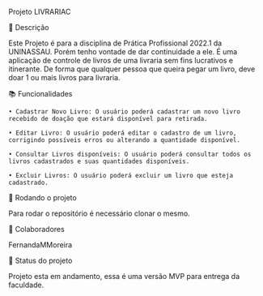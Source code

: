 Projeto LIVRARIAC

📝 Descrição

Este Projeto é para a disciplina de Prática Profissional 2022.1 da UNINASSAU. Porém tenho vontade de dar continuidade a ele. É uma aplicação de controle de livros de uma livraria sem fins lucrativos e itinerante. De forma que qualquer pessoa que queira pegar um livro, deve doar 1 ou mais livros para livraria.

📚 Funcionalidades

    • Cadastrar Novo Livro: O usuário poderá cadastrar um novo livro recebido de doação que estará disponível para retirada.
    
    • Editar Livro: O usuário poderá editar o cadastro de um livro, corrigindo possíveis erros ou alterando a quantidade disponível.
    
    • Consultar Livros disponíveis: O usuário poderá consultar todos os livros cadastrados e suas quantidades disponíveis.
    
    • Excluir Livros: O usuário poderá excluir um livro que esteja cadastrado.
    

🚀 Rodando o projeto

Para rodar o repositório é necessário clonar o mesmo.


  🤝 Colaboradores
  
FernandaMMoreira

  🎯 Status do projeto
  
  Projeto esta em andamento, essa é uma versão MVP para entrega da faculdade.
